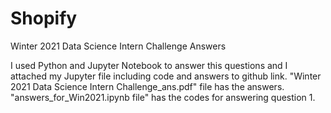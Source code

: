 # Shopify
Winter 2021 Data Science Intern Challenge Answers

I used Python and Jupyter Notebook to answer this questions and I attached my Jupyter file including code and answers to github link. 
"Winter 2021 Data Science Intern Challenge_ans.pdf" file has the answers.
"answers_for_Win2021.ipynb file" has the codes for answering question 1.
